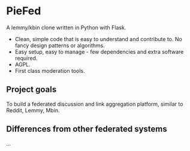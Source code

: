 # PieFed

A lemmy/kbin clone written in Python with Flask.

 - Clean, simple code that is easy to understand and contribute to. No fancy design patterns or algorithms.
 - Easy setup, easy to manage - few dependencies and extra software required.
 - AGPL.
 - First class moderation tools.

## Project goals

To build a federated discussion and link aggregation platform, similar to Reddit, Lemmy, Mbin.


## Differences from other federated systems

...

